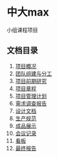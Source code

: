 # 中大max
小组课程项目

## 文档目录

1. [项目概况]()
2. [团队组建与分工]()
3. [项目前期研究]([https://github.com/ITProjectManagementTeam/SYSUmax/blob/master/%E9%A1%B9%E7%9B%AE%E5%89%8D%E6%9C%9F%E7%A0%94%E7%A9%B6/%E9%A1%B9%E7%9B%AE%E5%89%8D%E6%9C%9F%E7%A0%94%E7%A9%B6.md](https://github.com/ITProjectManagementTeam/SYSUmax/blob/master/项目前期研究/项目前期研究.md))
4. [项目章程]()
5. [项目管理计划](https://github.com/ITProjectManagementTeam/SYSUmax/blob/master/max%E7%AE%A1%E7%90%86%E8%AE%A1%E5%88%92.md)
6. [需求调查报告]()
7. [设计文档]()
8. [生产规范]()
9. [成品展示]()
10. [会议记录]()
11. [看板]()
12. [最终报告]()

